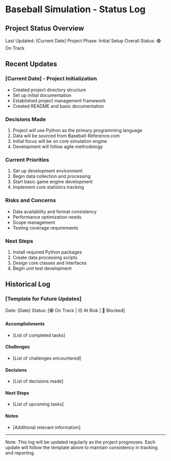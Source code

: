 # Baseball Simulation - Status Log

## Project Status Overview
Last Updated: [Current Date]
Project Phase: Initial Setup
Overall Status: 🟢 On Track

## Recent Updates

### [Current Date] - Project Initialization
- Created project directory structure
- Set up initial documentation
- Established project management framework
- Created README and basic documentation

### Decisions Made
1. Project will use Python as the primary programming language
2. Data will be sourced from Baseball-Reference.com
3. Initial focus will be on core simulation engine
4. Development will follow agile methodology

### Current Priorities
1. Set up development environment
2. Begin data collection and processing
3. Start basic game engine development
4. Implement core statistics tracking

### Risks and Concerns
- Data availability and format consistency
- Performance optimization needs
- Scope management
- Testing coverage requirements

### Next Steps
1. Install required Python packages
2. Create data processing scripts
3. Design core classes and interfaces
4. Begin unit test development

## Historical Log

### [Template for Future Updates]
Date: [Date]
Status: [🟢 On Track | 🟡 At Risk | 🔴 Blocked]

#### Accomplishments
- [List of completed tasks]

#### Challenges
- [List of challenges encountered]

#### Decisions
- [List of decisions made]

#### Next Steps
- [List of upcoming tasks]

#### Notes
- [Additional relevant information]

---
Note: This log will be updated regularly as the project progresses. Each update will follow the template above to maintain consistency in tracking and reporting. 